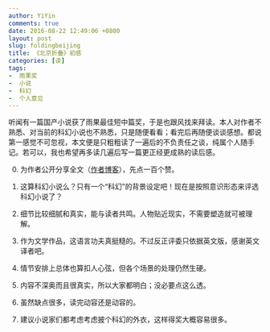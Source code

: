 ```yaml
---
author: YiYin
comments: true
date: 2016-08-22 12:49:06 +0800
layout: post
slug: foldingbeijing
title: 《北京折叠》初感
categories: [读]
tags:
-  雨果奖
-  小说
-  科幻
-  个人意见
---
```


<div class="readreview">
听闻有一篇国产小说获了雨果最佳短中篇奖，于是也跟风找来拜读。本人对作者不熟悉、对当前的科幻小说也不熟悉，只是随便看看；看完后再随便谈谈感想。都说第一感觉不可忽视，本文便是只粗粗读了一遍后的不负责任之谈，纯属个人随手记。若可以，我也希望再多读几遍后写一篇更正经更成熟的读后感。

0. 为作者公开分享全文（<a href="http://jessica-hjf.blog.163.com/blog/static/278128102015240444791/" target="_blank">作者博客</a>），先点一百个赞。

1. 这算科幻小说么？只有一个“科幻”的背景设定吧！现在是按照意识形态来评选科幻小说了？

2. 细节比较细腻和真实，能与读者共鸣。人物贴近现实，不需要塑造就可被理解。

3. 作为文学作品，这语言功夫真挺糙的。不过反正评委只依据英文版，感谢英文译者吧。

4. 情节安排上总体也算扣人心弦，但各个场景的处理仍然生硬。

5. 内容不深奥而且很真实，所以大家都明白；没必要点这么透。

6. 虽然缺点很多，读完动容还是动容的。

7. 建议小说家们都考虑考虑披个科幻的外衣，这样得奖大概容易很多。
</div>
